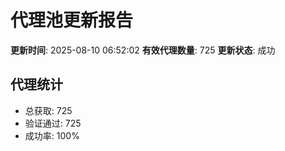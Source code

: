 # 代理池更新报告

**更新时间**: 2025-08-10 06:52:02
**有效代理数量**: 725
**更新状态**:  成功

## 代理统计
- 总获取: 725
- 验证通过: 725
- 成功率: 100%

